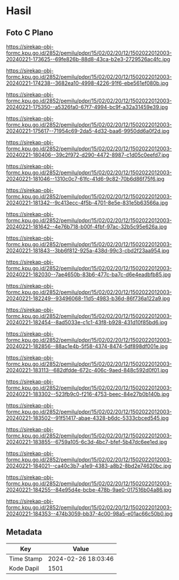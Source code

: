 # Hasil

## Foto C Plano

https://sirekap-obj-formc.kpu.go.id/2852/pemilu/pdpr/15/02/02/20/12/1502022012003-20240221-173625--69fe826b-88d8-43ca-b2e3-2729526ac4fc.jpg

https://sirekap-obj-formc.kpu.go.id/2852/pemilu/pdpr/15/02/02/20/12/1502022012003-20240221-174238--3682ea10-4998-4226-91f6-ebe561ef080b.jpg

https://sirekap-obj-formc.kpu.go.id/2852/pemilu/pdpr/15/02/02/20/12/1502022012003-20240221-175350--a5326fa0-67f7-4994-bc9f-a32a31459e39.jpg

https://sirekap-obj-formc.kpu.go.id/2852/pemilu/pdpr/15/02/02/20/12/1502022012003-20240221-175617--71954c69-2da5-4d32-baa6-9950dd6a0f2d.jpg

https://sirekap-obj-formc.kpu.go.id/2852/pemilu/pdpr/15/02/02/20/12/1502022012003-20240221-180406--39c2f972-d290-4472-8987-c1d05c0eefd7.jpg

https://sirekap-obj-formc.kpu.go.id/2852/pemilu/pdpr/15/02/02/20/12/1502022012003-20240221-181046--1310c0c7-61fc-41d6-9c82-70b6d86f75f6.jpg

https://sirekap-obj-formc.kpu.go.id/2852/pemilu/pdpr/15/02/02/20/12/1502022012003-20240221-181342--9c413ecc-4f5b-4701-8e5e-831e5b63566a.jpg

https://sirekap-obj-formc.kpu.go.id/2852/pemilu/pdpr/15/02/02/20/12/1502022012003-20240221-181642--4e76b718-b00f-4fbf-97ac-32b5c95e626a.jpg

https://sirekap-obj-formc.kpu.go.id/2852/pemilu/pdpr/15/02/02/20/12/1502022012003-20240221-181843--3bb6f812-925a-438d-99c3-cbd2f23aa954.jpg

https://sirekap-obj-formc.kpu.go.id/2852/pemilu/pdpr/15/02/02/20/12/1502022012003-20240221-182030--7ae4650b-83b6-477c-ba7c-d6e4eadbfb85.jpg

https://sirekap-obj-formc.kpu.go.id/2852/pemilu/pdpr/15/02/02/20/12/1502022012003-20240221-182249--93496068-11d5-4983-b36d-86f736a122a9.jpg

https://sirekap-obj-formc.kpu.go.id/2852/pemilu/pdpr/15/02/02/20/12/1502022012003-20240221-182454--8ad5033e-c1c1-43f8-b928-431d10f85bd6.jpg

https://sirekap-obj-formc.kpu.go.id/2852/pemilu/pdpr/15/02/02/20/12/1502022012003-20240221-182856--88ac1e4b-5f58-4374-8474-5df898df001e.jpg

https://sirekap-obj-formc.kpu.go.id/2852/pemilu/pdpr/15/02/02/20/12/1502022012003-20240221-183113--682dfdde-672c-406c-9aed-848c592d0f01.jpg

https://sirekap-obj-formc.kpu.go.id/2852/pemilu/pdpr/15/02/02/20/12/1502022012003-20240221-183302--523fb9c0-f216-4753-beec-84e27b0b140b.jpg

https://sirekap-obj-formc.kpu.go.id/2852/pemilu/pdpr/15/02/02/20/12/1502022012003-20240221-183502--91f51417-abae-4328-b6dc-5333cbced545.jpg

https://sirekap-obj-formc.kpu.go.id/2852/pemilu/pdpr/15/02/02/20/12/1502022012003-20240221-183855--6759a105-6c3d-4bc7-bfef-5b47dc6ee1ed.jpg

https://sirekap-obj-formc.kpu.go.id/2852/pemilu/pdpr/15/02/02/20/12/1502022012003-20240221-184021--ca40c3b7-a1e9-4383-a8b2-8bd2e74620bc.jpg

https://sirekap-obj-formc.kpu.go.id/2852/pemilu/pdpr/15/02/02/20/12/1502022012003-20240221-184255--84e95d4e-bcbe-478b-9ae0-017516b04a86.jpg

https://sirekap-obj-formc.kpu.go.id/2852/pemilu/pdpr/15/02/02/20/12/1502022012003-20240221-184353--474b3059-bb37-4c00-98a5-e01ac66c50b0.jpg


## Metadata

| Key        | Value               |
| ---------- | ------------------- |
| Time Stamp | 2024-02-26 18:03:46 |
| Kode Dapil | 1501                |



